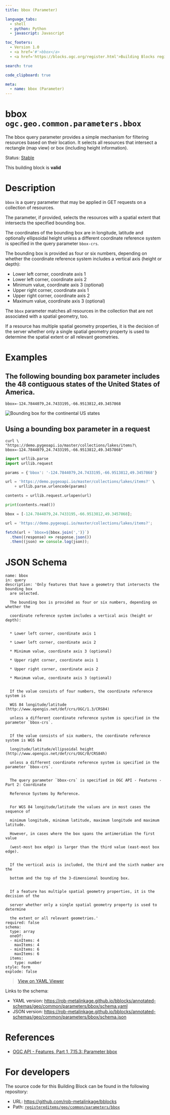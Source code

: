 ```yaml
---
title: bbox (Parameter)

language_tabs:
  - shell
  - python: Python
  - javascript: Javascript

toc_footers:
  - Version 1.0
  - <a href='#'>bbox</a>
  - <a href='https://blocks.ogc.org/register.html'>Building Blocks register</a>

search: true

code_clipboard: true

meta:
  - name: bbox (Parameter)
---
```



# bbox `ogc.geo.common.parameters.bbox`

The bbox query parameter provides a simple mechanism for filtering resources based on their location. It selects all resources that intersect a rectangle (map view) or box (including height information).

<p class="status">
    <span data-rainbow-uri="http://www.opengis.net/def/status">Status</span>:
    <a href="http://www.opengis.net/def/status/stable" target="_blank" data-rainbow-uri>Stable</a>
</p>

<aside class="success">
This building block is <strong>valid</strong>
</aside>

# Description

`bbox` is a query parameter that may be applied in GET requests on a collection of resources.

The parameter, if provided, selects the resources with a spatial extent that intersects the specified bounding box.

The coordinates of the bounding box are in longitude, latitude and optionally ellipsoidal height unless a different
coordinate reference system is specified in the query parameter `bbox-crs`.

The bounding box is provided as four or six numbers, depending on whether the coordinate reference system includes a
vertical axis (height or depth):

* Lower left corner, coordinate axis 1
* Lower left corner, coordinate axis 2
* Minimum value, coordinate axis 3 (optional)
* Upper right corner, coordinate axis 1
* Upper right corner, coordinate axis 2
* Maximum value, coordinate axis 3 (optional)

The `bbox` parameter matches all resources in the collection that are not associated with a spatial geometry, too.

If a resource has multiple spatial geometry properties, it is the decision of the server whether only a single spatial
geometry property is used to determine the spatial extent or all relevant geometries.

# Examples

## The following bounding box parameter includes the 48 contiguous states of the United States of America.

`bbox=-124.7844079,24.7433195,-66.9513812,49.3457868`

![Bounding box for the continental US states](https://rob-metalinkage.github.io/bblocks/registereditems/geo/common/parameters/bbox/assets/example.png)


## Using a bounding box parameter in a request



```shell
curl \
"https://demo.pygeoapi.io/master/collections/lakes/items?\
bbox=-124.7844079,24.7433195,-66.9513812,49.3457868"
```



```python
import urllib.parse
import urllib.request

params = {'bbox': '-124.7844079,24.7433195,-66.9513812,49.3457868'}

url = 'https://demo.pygeoapi.io/master/collections/lakes/items?' \
    + urllib.parse.urlencode(params)

contents = urllib.request.urlopen(url)

print(contents.read())
```



```javascript
bbox = [-124.7844079,24.7433195,-66.9513812,49.3457868];

url = 'https://demo.pygeoapi.io/master/collections/lakes/items?';

fetch(url + `bbox=${bbox.join(',')}`)
  .then((response) => response.json())
  .then((json) => console.log(json));
```


# JSON Schema

```yaml--schema
name: bbox
in: query
description: 'Only features that have a geometry that intersects the bounding box
  are selected.

  The bounding box is provided as four or six numbers, depending on whether the

  coordinate reference system includes a vertical axis (height or depth):


  * Lower left corner, coordinate axis 1

  * Lower left corner, coordinate axis 2

  * Minimum value, coordinate axis 3 (optional)

  * Upper right corner, coordinate axis 1

  * Upper right corner, coordinate axis 2

  * Maximum value, coordinate axis 3 (optional)


  If the value consists of four numbers, the coordinate reference system is

  WGS 84 longitude/latitude (http://www.opengis.net/def/crs/OGC/1.3/CRS84)

  unless a different coordinate reference system is specified in the parameter `bbox-crs`.


  If the value consists of six numbers, the coordinate reference system is WGS 84

  longitude/latitude/ellipsoidal height (http://www.opengis.net/def/crs/OGC/0/CRS84h)

  unless a different coordinate reference system is specified in the parameter `bbox-crs`.


  The query parameter `bbox-crs` is specified in OGC API - Features - Part 2: Coordinate

  Reference Systems by Reference.


  For WGS 84 longitude/latitude the values are in most cases the sequence of

  minimum longitude, minimum latitude, maximum longitude and maximum latitude.

  However, in cases where the box spans the antimeridian the first value

  (west-most box edge) is larger than the third value (east-most box edge).


  If the vertical axis is included, the third and the sixth number are the

  bottom and the top of the 3-dimensional bounding box.


  If a feature has multiple spatial geometry properties, it is the decision of the

  server whether only a single spatial geometry property is used to determine

  the extent or all relevant geometries.'
required: false
schema:
  type: array
  oneOf:
  - minItems: 4
    maxItems: 4
  - minItems: 6
    maxItems: 6
  items:
    type: number
style: form
explode: false

```

> <a target="_blank" href="https://avillar.github.io/TreedocViewer/?dataParser=yaml&amp;dataUrl=https%3A%2F%2Frob-metalinkage.github.io%2Fbblocks%2Fannotated-schemas%2Fgeo%2Fcommon%2Fparameters%2Fbbox%2Fschema.yaml&amp;expand=2&amp;option=%7B%22showTable%22%3A+false%7D">View on YAML Viewer</a>

Links to the schema:

* YAML version: <a href="https://rob-metalinkage.github.io/bblocks/annotated-schemas/geo/common/parameters/bbox/schema.yaml" target="_blank">https://rob-metalinkage.github.io/bblocks/annotated-schemas/geo/common/parameters/bbox/schema.yaml</a>
* JSON version: <a href="https://rob-metalinkage.github.io/bblocks/annotated-schemas/geo/common/parameters/bbox/schema.json" target="_blank">https://rob-metalinkage.github.io/bblocks/annotated-schemas/geo/common/parameters/bbox/schema.json</a>

# References

* [OGC API - Features, Part 1, 7.15.3: Parameter bbox](https://docs.ogc.org/is/17-069r3/17-069r3.html#_parameter_bbox)

# For developers

The source code for this Building Block can be found in the following repository:

* URL: <a href="https://github.com/rob-metalinkage/bblocks" target="_blank">https://github.com/rob-metalinkage/bblocks</a>
* Path:
<code><a href="https://github.com/rob-metalinkage/bblocks/blob/HEAD/registereditems/geo/common/parameters/bbox" target="_blank">registereditems/geo/common/parameters/bbox</a></code>


